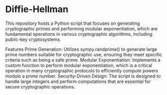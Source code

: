 # Diffie-Hellman
This repository hosts a Python script that focuses on generating cryptographic primes and performing modular exponentiation, which are fundamental operations in various cryptographic algorithms, including public-key cryptosystems.

Features
Prime Generation: Utilizes sympy.randprime() to generate large prime numbers suitable for cryptographic use, ensuring they meet specific criteria such as being a safe prime.
Modular Exponentiation: Implements a custom function to perform modular exponentiation, which is a critical operation in many cryptographic protocols to efficiently compute powers modulo a prime number.
Security-Driven Design: The script is designed to handle large integers and perform computations that are essential for secure cryptographic operations.
